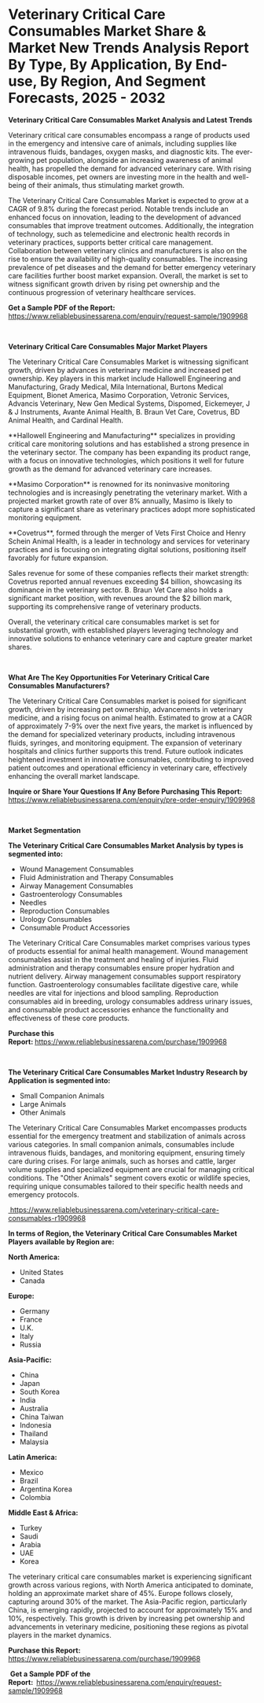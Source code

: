 <p><h1>Veterinary Critical Care Consumables Market Share & Market New Trends Analysis Report By Type, By Application, By End-use, By Region, And Segment Forecasts, 2025 - 2032</h1></p><p><strong>Veterinary Critical Care Consumables Market Analysis and Latest Trends</strong></p>
<p><p>Veterinary critical care consumables encompass a range of products used in the emergency and intensive care of animals, including supplies like intravenous fluids, bandages, oxygen masks, and diagnostic kits. The ever-growing pet population, alongside an increasing awareness of animal health, has propelled the demand for advanced veterinary care. With rising disposable incomes, pet owners are investing more in the health and well-being of their animals, thus stimulating market growth.</p><p>The Veterinary Critical Care Consumables Market is expected to grow at a CAGR of 9.8% during the forecast period. Notable trends include an enhanced focus on innovation, leading to the development of advanced consumables that improve treatment outcomes. Additionally, the integration of technology, such as telemedicine and electronic health records in veterinary practices, supports better critical care management. Collaboration between veterinary clinics and manufacturers is also on the rise to ensure the availability of high-quality consumables. The increasing prevalence of pet diseases and the demand for better emergency veterinary care facilities further boost market expansion. Overall, the market is set to witness significant growth driven by rising pet ownership and the continuous progression of veterinary healthcare services.</p></p>
<p><strong>Get a Sample PDF of the Report:&nbsp;</strong> <a href="https://www.reliablebusinessarena.com/enquiry/request-sample/1909968?utm_campaign=2195&utm_medium=2&utm_source=Github&utm_content=ia&utm_term=16042025&utm_id=veterinary-critical-care-consumables">https://www.reliablebusinessarena.com/enquiry/request-sample/1909968</a></p>
<p>&nbsp;</p>
<p><strong>Veterinary Critical Care Consumables Major Market Players</strong></p>
<p><p>The Veterinary Critical Care Consumables Market is witnessing significant growth, driven by advances in veterinary medicine and increased pet ownership. Key players in this market include Hallowell Engineering and Manufacturing, Grady Medical, Mila International, Burtons Medical Equipment, Bionet America, Masimo Corporation, Vetronic Services, Advancis Veterinary, New Gen Medical Systems, Dispomed, Eickemeyer, J & J Instruments, Avante Animal Health, B. Braun Vet Care, Covetrus, BD Animal Health, and Cardinal Health.</p><p>**Hallowell Engineering and Manufacturing** specializes in providing critical care monitoring solutions and has established a strong presence in the veterinary sector. The company has been expanding its product range, with a focus on innovative technologies, which positions it well for future growth as the demand for advanced veterinary care increases.</p><p>**Masimo Corporation** is renowned for its noninvasive monitoring technologies and is increasingly penetrating the veterinary market. With a projected market growth rate of over 8% annually, Masimo is likely to capture a significant share as veterinary practices adopt more sophisticated monitoring equipment.</p><p>**Covetrus**, formed through the merger of Vets First Choice and Henry Schein Animal Health, is a leader in technology and services for veterinary practices and is focusing on integrating digital solutions, positioning itself favorably for future expansion.</p><p>Sales revenue for some of these companies reflects their market strength: Covetrus reported annual revenues exceeding $4 billion, showcasing its dominance in the veterinary sector. B. Braun Vet Care also holds a significant market position, with revenues around the $2 billion mark, supporting its comprehensive range of veterinary products.</p><p>Overall, the veterinary critical care consumables market is set for substantial growth, with established players leveraging technology and innovative solutions to enhance veterinary care and capture greater market shares.</p></p>
<p>&nbsp;</p>
<p><strong>What Are The Key Opportunities For Veterinary Critical Care Consumables Manufacturers?</strong></p>
<p><p>The Veterinary Critical Care Consumables market is poised for significant growth, driven by increasing pet ownership, advancements in veterinary medicine, and a rising focus on animal health. Estimated to grow at a CAGR of approximately 7-9% over the next five years, the market is influenced by the demand for specialized veterinary products, including intravenous fluids, syringes, and monitoring equipment. The expansion of veterinary hospitals and clinics further supports this trend. Future outlook indicates heightened investment in innovative consumables, contributing to improved patient outcomes and operational efficiency in veterinary care, effectively enhancing the overall market landscape.</p></p>
<p><strong>Inquire or Share Your Questions If Any Before Purchasing This Report:</strong> <a href="https://www.reliablebusinessarena.com/enquiry/pre-order-enquiry/1909968?utm_campaign=2195&utm_medium=2&utm_source=Github&utm_content=ia&utm_term=16042025&utm_id=veterinary-critical-care-consumables">https://www.reliablebusinessarena.com/enquiry/pre-order-enquiry/1909968</a></p>
<p>&nbsp;</p>
<p><strong>Market Segmentation</strong></p>
<p><strong>The Veterinary Critical Care Consumables Market Analysis by types is segmented into:</strong></p>
<p><ul><li>Wound Management Consumables</li><li>Fluid Administration and Therapy Consumables</li><li>Airway Management Consumables</li><li>Gastroenterology Consumables</li><li>Needles</li><li>Reproduction Consumables</li><li>Urology Consumables</li><li>Consumable Product Accessories</li></ul></p>
<p><p>The Veterinary Critical Care Consumables market comprises various types of products essential for animal health management. Wound management consumables assist in the treatment and healing of injuries. Fluid administration and therapy consumables ensure proper hydration and nutrient delivery. Airway management consumables support respiratory function. Gastroenterology consumables facilitate digestive care, while needles are vital for injections and blood sampling. Reproduction consumables aid in breeding, urology consumables address urinary issues, and consumable product accessories enhance the functionality and effectiveness of these core products.</p></p>
<p><strong>Purchase this Report:&nbsp;</strong><a href="https://www.reliablebusinessarena.com/purchase/1909968?utm_campaign=2195&utm_medium=2&utm_source=Github&utm_content=ia&utm_term=16042025&utm_id=veterinary-critical-care-consumables">https://www.reliablebusinessarena.com/purchase/1909968</a></p>
<p>&nbsp;</p>
<p><strong>The Veterinary Critical Care Consumables Market Industry Research by Application is segmented into:</strong></p>
<p><ul><li>Small Companion Animals</li><li>Large Animals</li><li>Other Animals</li></ul></p>
<p><p>The Veterinary Critical Care Consumables Market encompasses products essential for the emergency treatment and stabilization of animals across various categories. In small companion animals, consumables include intravenous fluids, bandages, and monitoring equipment, ensuring timely care during crises. For large animals, such as horses and cattle, larger volume supplies and specialized equipment are crucial for managing critical conditions. The "Other Animals" segment covers exotic or wildlife species, requiring unique consumables tailored to their specific health needs and emergency protocols.</p></p>
<p><a href="https://www.reliablebusinessarena.com/veterinary-critical-care-consumables-r1909968?utm_campaign=2195&utm_medium=2&utm_source=Github&utm_content=ia&utm_term=16042025&utm_id=veterinary-critical-care-consumables">&nbsp;https://www.reliablebusinessarena.com/veterinary-critical-care-consumables-r1909968</a></p>
<p><strong>In terms of Region, the Veterinary Critical Care Consumables Market Players available by Region are:</strong></p>
<p>
    <p> <strong> North America: </strong>
        <ul>
            <li>United States</li>
            <li>Canada</li>
        </ul>
        </p> 
    <p> <strong> Europe: </strong>
        <ul>
            <li>Germany</li>
            <li>France</li>
            <li>U.K.</li>
            <li>Italy</li>
            <li>Russia</li>
        </ul>
        </p> 
    <p> <strong> Asia-Pacific: </strong>
        <ul>
            <li>China</li>
            <li>Japan</li>
            <li>South Korea</li>
            <li>India</li>
            <li>Australia</li>
            <li>China Taiwan</li>
            <li>Indonesia</li>
            <li>Thailand</li>
            <li>Malaysia</li>
        </ul>
        </p> 
    <p> <strong> Latin America: </strong>
        <ul>
            <li>Mexico</li>
            <li>Brazil</li>
            <li>Argentina Korea</li>
            <li>Colombia</li>
        </ul>
        </p> 
    <p> <strong> Middle East & Africa: </strong>
        <ul>
            <li>Turkey</li>
            <li>Saudi</li>
            <li>Arabia</li>
            <li>UAE</li>
            <li>Korea</li>
        </ul>
    </p>
    </p>
<p><p>The veterinary critical care consumables market is experiencing significant growth across various regions, with North America anticipated to dominate, holding an approximate market share of 45%. Europe follows closely, capturing around 30% of the market. The Asia-Pacific region, particularly China, is emerging rapidly, projected to account for approximately 15% and 10%, respectively. This growth is driven by increasing pet ownership and advancements in veterinary medicine, positioning these regions as pivotal players in the market dynamics.</p></p>
<p><strong>Purchase this Report: </strong><a href="https://www.reliablebusinessarena.com/purchase/1909968?utm_campaign=2195&utm_medium=2&utm_source=Github&utm_content=ia&utm_term=16042025&utm_id=veterinary-critical-care-consumables">https://www.reliablebusinessarena.com/purchase/1909968</a></p>
<p>&nbsp;<strong>Get a Sample PDF of the Report:&nbsp;&nbsp;</strong><a href="https://www.reliablebusinessarena.com/enquiry/request-sample/1909968?utm_campaign=2195&utm_medium=2&utm_source=Github&utm_content=ia&utm_term=16042025&utm_id=veterinary-critical-care-consumables">https://www.reliablebusinessarena.com/enquiry/request-sample/1909968</a></p>
<p><strong></strong></p>
<p><p></p><p></p><p></p></p>